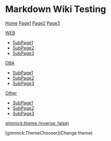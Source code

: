 # Markdown Wiki Testing

[Home](index.md)
[Page1](page1.md)
[Page2](page2.md)
[Page3](page3.md)

[WEB]()

  * [SubPage1](web/page1.md)
  * [SubPage2](web/page2.md)
  * [SubPage3](web/page3.md)
 

[DBA]()

  * [SubPage1](DBA/page1.md)
  * [SubPage2](DBA/page2.md)
  * [SubPage3](DBA/page3.md)
 
[Other]()

  * [SubPage1](subpage/page1.md)
  * [SubPage2](subpage/page2.md)
  * [SubPage3](subpage/page3.md)

<!-- set a default theme -->
[gimmick:theme (inverse: false)](bootstrap)

<!-- show a theme chooser in the menu bar -->
[gimmick:ThemeChooser](Change theme)

<!-- show a fork me on github ribbon 
[gimmick:forkmeongithub](https://github.com/buggithubs/mdwiki/) -->
